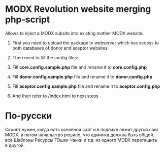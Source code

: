 MODX Revolution website merging php-script
======

Allows to inject a MODX subsite into existing mother MODX website.

1. First you need to upload the package to webserver which has access to both databases of donor and aceptor websites

2. Then need to fill the config files:
  1. Fill **core.config.sample.php** file and rename it to **core.config.php**
  2. Fill **donor.config.sample.php** file and rename it to **donor.config.php**
  3. Fill **aceptor.config.sample.php** file and rename it to **aceptor.config.php**

3. And then refer to /index.html to next steps

По-русски
======
Скрипт нужен, когда есть основной сайт и в подпаке лежит другой сайт MODX, а потом начальство решило, что админка должна быть общей...
все Шаблоны Ресурсы ТВшки Чанки и т.д. из одного MODX перетащить в другой.
